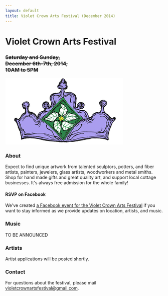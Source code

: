 ```yaml
---
layout: default
title: Violet Crown Arts Festival (December 2014)
---
```


<div class="container">
	<div class="row">
		<div class="col-md-8">
			<h1>Violet Crown Arts Festival</h1>
			<h3>
				<s>Saturday and Sunday,<br>
				December 6th-7th, 2014,<br>
				10AM to 5PM</s>
			</h3>
		</div>
		<div class="col-md-4"><img src="img/vcarts_crown.png" class="img-responsive"></div>
	</div>
</div>

### About

Expect to find unique artwork from talented sculptors, potters, and fiber
artists, painters, jewelers, glass artists, woodworkers and metal smiths. Shop
for hand made gifts and great quality art, and support local cottage
businesses.  It's always free admission for the whole family!

#### RSVP on Facebook

We've created <a href="https://www.facebook.com/events/526746534125947/">a
Facebook event for the Violet Crown Arts Festival</a> if you want to stay
informed as we provide updates on location, artists, and music.

### Music

TO BE ANNOUNCED

### Artists

Artist applications will be posted shortly.

### Contact

For questions about the festival, please mail violetcrownartsfestival@gmail.com.